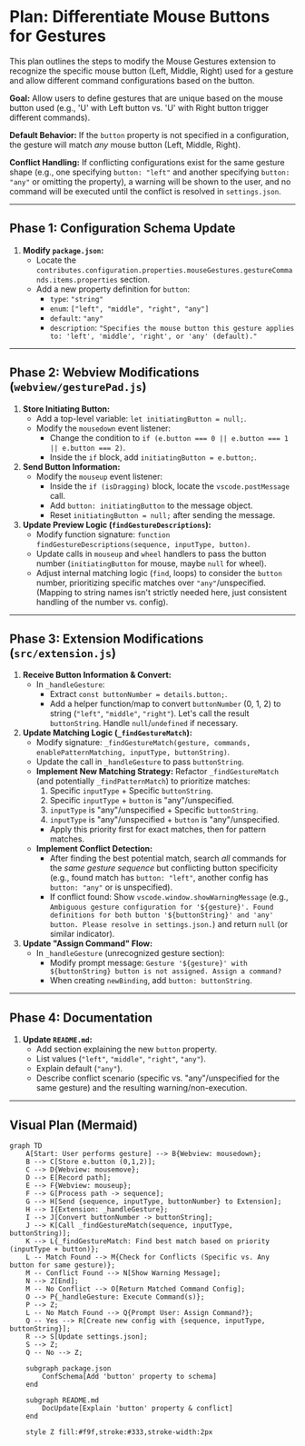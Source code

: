 # Plan: Differentiate Mouse Buttons for Gestures

This plan outlines the steps to modify the Mouse Gestures extension to recognize the specific mouse button (Left, Middle, Right) used for a gesture and allow different command configurations based on the button.

**Goal:** Allow users to define gestures that are unique based on the mouse button used (e.g., 'U' with Left button vs. 'U' with Right button trigger different commands).

**Default Behavior:** If the `button` property is not specified in a configuration, the gesture will match _any_ mouse button (Left, Middle, Right).

**Conflict Handling:** If conflicting configurations exist for the same gesture shape (e.g., one specifying `button: "left"` and another specifying `button: "any"` or omitting the property), a warning will be shown to the user, and no command will be executed until the conflict is resolved in `settings.json`.

---

## Phase 1: Configuration Schema Update

1.  **Modify `package.json`:**
    - Locate the `contributes.configuration.properties.mouseGestures.gestureCommands.items.properties` section.
    - Add a new property definition for `button`:
      - `type`: `"string"`
      - `enum`: `["left", "middle", "right", "any"]`
      - `default`: `"any"`
      - `description`: `"Specifies the mouse button this gesture applies to: 'left', 'middle', 'right', or 'any' (default)."`

---

## Phase 2: Webview Modifications (`webview/gesturePad.js`)

1.  **Store Initiating Button:**
    - Add a top-level variable: `let initiatingButton = null;`.
    - Modify the `mousedown` event listener:
      - Change the condition to `if (e.button === 0 || e.button === 1 || e.button === 2)`.
      - Inside the `if` block, add `initiatingButton = e.button;`.
2.  **Send Button Information:**
    - Modify the `mouseup` event listener:
      - Inside the `if (isDragging)` block, locate the `vscode.postMessage` call.
      - Add `button: initiatingButton` to the message object.
      - Reset `initiatingButton = null;` after sending the message.
3.  **Update Preview Logic (`findGestureDescriptions`):**
    - Modify function signature: `function findGestureDescriptions(sequence, inputType, button)`.
    - Update calls in `mouseup` and `wheel` handlers to pass the button number (`initiatingButton` for mouse, maybe `null` for wheel).
    - Adjust internal matching logic (`find`, loops) to consider the `button` number, prioritizing specific matches over `"any"`/unspecified. (Mapping to string names isn't strictly needed here, just consistent handling of the number vs. config).

---

## Phase 3: Extension Modifications (`src/extension.js`)

1.  **Receive Button Information & Convert:**
    - In `_handleGesture`:
      - Extract `const buttonNumber = details.button;`.
      - Add a helper function/map to convert `buttonNumber` (0, 1, 2) to string (`"left"`, `"middle"`, `"right"`). Let's call the result `buttonString`. Handle `null`/`undefined` if necessary.
2.  **Update Matching Logic (`_findGestureMatch`):**
    - Modify signature: `_findGestureMatch(gesture, commands, enablePatternMatching, inputType, buttonString)`.
    - Update the call in `_handleGesture` to pass `buttonString`.
    - **Implement New Matching Strategy:** Refactor `_findGestureMatch` (and potentially `_findPatternMatch`) to prioritize matches:
      1.  Specific `inputType` + Specific `buttonString`.
      2.  Specific `inputType` + `button` is "any"/unspecified.
      3.  `inputType` is "any"/unspecified + Specific `buttonString`.
      4.  `inputType` is "any"/unspecified + `button` is "any"/unspecified.
      - Apply this priority first for exact matches, then for pattern matches.
    - **Implement Conflict Detection:**
      - After finding the best potential match, search _all_ commands for the _same gesture sequence_ but conflicting button specificity (e.g., found match has `button: "left"`, another config has `button: "any"` or is unspecified).
      - If conflict found: Show `vscode.window.showWarningMessage` (e.g., `Ambiguous gesture configuration for '${gesture}'. Found definitions for both button '${buttonString}' and 'any' button. Please resolve in settings.json.`) and return `null` (or similar indicator).
3.  **Update "Assign Command" Flow:**
    - In `_handleGesture` (unrecognized gesture section):
      - Modify prompt message: `Gesture '${gesture}' with ${buttonString} button is not assigned. Assign a command?`
      - When creating `newBinding`, add `button: buttonString`.

---

## Phase 4: Documentation

1.  **Update `README.md`:**
    - Add section explaining the new `button` property.
    - List values (`"left"`, `"middle"`, `"right"`, `"any"`).
    - Explain default (`"any"`).
    - Describe conflict scenario (specific vs. "any"/unspecified for the same gesture) and the resulting warning/non-execution.

---

## Visual Plan (Mermaid)

```mermaid
graph TD
    A[Start: User performs gesture] --> B{Webview: mousedown};
    B --> C[Store e.button (0,1,2)];
    C --> D{Webview: mousemove};
    D --> E[Record path];
    E --> F{Webview: mouseup};
    F --> G[Process path -> sequence];
    G --> H[Send {sequence, inputType, buttonNumber} to Extension];
    H --> I{Extension: _handleGesture};
    I --> J[Convert buttonNumber -> buttonString];
    J --> K[Call _findGestureMatch(sequence, inputType, buttonString)];
    K --> L{_findGestureMatch: Find best match based on priority (inputType + button)};
    L -- Match Found --> M{Check for Conflicts (Specific vs. Any button for same gesture)};
    M -- Conflict Found --> N[Show Warning Message];
    N --> Z[End];
    M -- No Conflict --> O[Return Matched Command Config];
    O --> P{_handleGesture: Execute Command(s)};
    P --> Z;
    L -- No Match Found --> Q{Prompt User: Assign Command?};
    Q -- Yes --> R[Create new config with {sequence, inputType, buttonString}];
    R --> S[Update settings.json];
    S --> Z;
    Q -- No --> Z;

    subgraph package.json
        ConfSchema[Add 'button' property to schema]
    end

    subgraph README.md
        DocUpdate[Explain 'button' property & conflict]
    end

    style Z fill:#f9f,stroke:#333,stroke-width:2px
```
